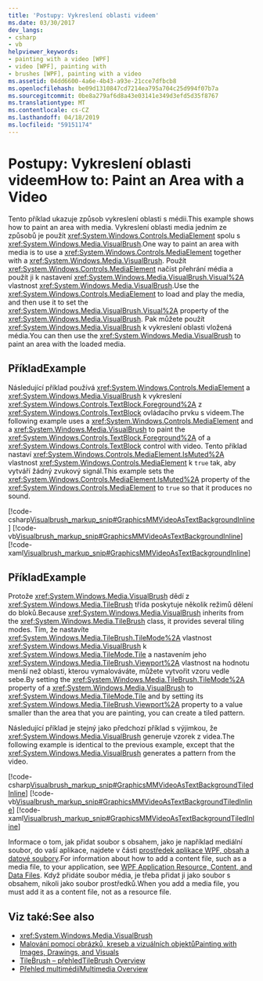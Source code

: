 ```yaml
---
title: 'Postupy: Vykreslení oblasti videem'
ms.date: 03/30/2017
dev_langs:
- csharp
- vb
helpviewer_keywords:
- painting with a video [WPF]
- video [WPF], painting with
- brushes [WPF], painting with a video
ms.assetid: 04dd6600-4a6e-4b43-a93e-21cce7dfbcb8
ms.openlocfilehash: be09d1310847cd7214ea795a704c25d994f07b7a
ms.sourcegitcommit: 0be8a279af6d8a43e03141e349d3efd5d35f8767
ms.translationtype: MT
ms.contentlocale: cs-CZ
ms.lasthandoff: 04/18/2019
ms.locfileid: "59151174"
---
```

# <a name="how-to-paint-an-area-with-a-video"></a><span data-ttu-id="ad490-102">Postupy: Vykreslení oblasti videem</span><span class="sxs-lookup"><span data-stu-id="ad490-102">How to: Paint an Area with a Video</span></span>
<span data-ttu-id="ad490-103">Tento příklad ukazuje způsob vykreslení oblasti s médii.</span><span class="sxs-lookup"><span data-stu-id="ad490-103">This example shows how to paint an area with media.</span></span> <span data-ttu-id="ad490-104">Vykreslení oblasti media jedním ze způsobů je použít <xref:System.Windows.Controls.MediaElement> spolu s <xref:System.Windows.Media.VisualBrush>.</span><span class="sxs-lookup"><span data-stu-id="ad490-104">One way to paint an area with media is to use a <xref:System.Windows.Controls.MediaElement> together with a <xref:System.Windows.Media.VisualBrush>.</span></span> <span data-ttu-id="ad490-105">Použít <xref:System.Windows.Controls.MediaElement> načíst přehrání média a použít ji k nastavení <xref:System.Windows.Media.VisualBrush.Visual%2A> vlastnost <xref:System.Windows.Media.VisualBrush>.</span><span class="sxs-lookup"><span data-stu-id="ad490-105">Use the <xref:System.Windows.Controls.MediaElement> to load and play the media, and then use it to set the <xref:System.Windows.Media.VisualBrush.Visual%2A> property of the <xref:System.Windows.Media.VisualBrush>.</span></span> <span data-ttu-id="ad490-106">Pak můžete použít <xref:System.Windows.Media.VisualBrush> k vykreslení oblasti vložená média.</span><span class="sxs-lookup"><span data-stu-id="ad490-106">You can then use the <xref:System.Windows.Media.VisualBrush> to paint an area with the loaded media.</span></span>  
  
## <a name="example"></a><span data-ttu-id="ad490-107">Příklad</span><span class="sxs-lookup"><span data-stu-id="ad490-107">Example</span></span>  
 <span data-ttu-id="ad490-108">Následující příklad používá <xref:System.Windows.Controls.MediaElement> a <xref:System.Windows.Media.VisualBrush> k vykreslení <xref:System.Windows.Controls.TextBlock.Foreground%2A> z <xref:System.Windows.Controls.TextBlock> ovládacího prvku s videem.</span><span class="sxs-lookup"><span data-stu-id="ad490-108">The following example uses a <xref:System.Windows.Controls.MediaElement> and a <xref:System.Windows.Media.VisualBrush> to paint the <xref:System.Windows.Controls.TextBlock.Foreground%2A> of a <xref:System.Windows.Controls.TextBlock> control with video.</span></span> <span data-ttu-id="ad490-109">Tento příklad nastaví <xref:System.Windows.Controls.MediaElement.IsMuted%2A> vlastnost <xref:System.Windows.Controls.MediaElement> k `true` tak, aby vytváří žádný zvukový signál.</span><span class="sxs-lookup"><span data-stu-id="ad490-109">This example sets the <xref:System.Windows.Controls.MediaElement.IsMuted%2A> property of the <xref:System.Windows.Controls.MediaElement> to `true` so that it produces no sound.</span></span>  
  
 [!code-csharp[Visualbrush_markup_snip#GraphicsMMVideoAsTextBackgroundInline](~/samples/snippets/csharp/VS_Snippets_Wpf/visualbrush_markup_snip/CSharp/PaintWithVideoExample.cs#graphicsmmvideoastextbackgroundinline)]
 [!code-vb[Visualbrush_markup_snip#GraphicsMMVideoAsTextBackgroundInline](~/samples/snippets/visualbasic/VS_Snippets_Wpf/visualbrush_markup_snip/visualbasic/paintwithvideoexample.vb#graphicsmmvideoastextbackgroundinline)]
 [!code-xaml[Visualbrush_markup_snip#GraphicsMMVideoAsTextBackgroundInline](~/samples/snippets/xaml/VS_Snippets_Wpf/visualbrush_markup_snip/XAML/PaintWithVideoExample.xaml#graphicsmmvideoastextbackgroundinline)]  
  
## <a name="example"></a><span data-ttu-id="ad490-110">Příklad</span><span class="sxs-lookup"><span data-stu-id="ad490-110">Example</span></span>  
 <span data-ttu-id="ad490-111">Protože <xref:System.Windows.Media.VisualBrush> dědí z <xref:System.Windows.Media.TileBrush> třída poskytuje několik režimů dělení do bloků.</span><span class="sxs-lookup"><span data-stu-id="ad490-111">Because <xref:System.Windows.Media.VisualBrush> inherits from the <xref:System.Windows.Media.TileBrush> class, it provides several tiling modes.</span></span> <span data-ttu-id="ad490-112">Tím, že nastavíte <xref:System.Windows.Media.TileBrush.TileMode%2A> vlastnost <xref:System.Windows.Media.VisualBrush> k <xref:System.Windows.Media.TileMode.Tile> a nastavením jeho <xref:System.Windows.Media.TileBrush.Viewport%2A> vlastnost na hodnotu menší než oblasti, kterou vymalováváte, můžete vytvořit vzoru vedle sebe.</span><span class="sxs-lookup"><span data-stu-id="ad490-112">By setting the <xref:System.Windows.Media.TileBrush.TileMode%2A> property of a <xref:System.Windows.Media.VisualBrush> to <xref:System.Windows.Media.TileMode.Tile> and by setting its <xref:System.Windows.Media.TileBrush.Viewport%2A> property to a value smaller than the area that you are painting, you can create a tiled pattern.</span></span>  
  
 <span data-ttu-id="ad490-113">Následující příklad je stejný jako předchozí příklad s výjimkou, že <xref:System.Windows.Media.VisualBrush> generuje vzorek z videa.</span><span class="sxs-lookup"><span data-stu-id="ad490-113">The following example is identical to the previous example, except that the <xref:System.Windows.Media.VisualBrush> generates a pattern from the video.</span></span>  
  
 [!code-csharp[Visualbrush_markup_snip#GraphicsMMVideoAsTextBackgroundTiledInline](~/samples/snippets/csharp/VS_Snippets_Wpf/visualbrush_markup_snip/CSharp/PaintWithVideoExample.cs#graphicsmmvideoastextbackgroundtiledinline)]
 [!code-vb[Visualbrush_markup_snip#GraphicsMMVideoAsTextBackgroundTiledInline](~/samples/snippets/visualbasic/VS_Snippets_Wpf/visualbrush_markup_snip/visualbasic/paintwithvideoexample.vb#graphicsmmvideoastextbackgroundtiledinline)]
 [!code-xaml[Visualbrush_markup_snip#GraphicsMMVideoAsTextBackgroundTiledInline](~/samples/snippets/xaml/VS_Snippets_Wpf/visualbrush_markup_snip/XAML/PaintWithVideoExample.xaml#graphicsmmvideoastextbackgroundtiledinline)]  
  
 <span data-ttu-id="ad490-114">Informace o tom, jak přidat soubor s obsahem, jako je například mediální soubor, do vaší aplikace, najdete v části [prostředek aplikace WPF, obsah a datové soubory](../app-development/wpf-application-resource-content-and-data-files.md).</span><span class="sxs-lookup"><span data-stu-id="ad490-114">For information about how to add a content file, such as a media file, to your application, see [WPF Application Resource, Content, and Data Files](../app-development/wpf-application-resource-content-and-data-files.md).</span></span> <span data-ttu-id="ad490-115">Když přidáte soubor média, je třeba přidat ji jako soubor s obsahem, nikoli jako soubor prostředků.</span><span class="sxs-lookup"><span data-stu-id="ad490-115">When you add a media file, you must add it as a content file, not as a resource file.</span></span>  
  
## <a name="see-also"></a><span data-ttu-id="ad490-116">Viz také:</span><span class="sxs-lookup"><span data-stu-id="ad490-116">See also</span></span>

- <xref:System.Windows.Media.VisualBrush>
- [<span data-ttu-id="ad490-117">Malování pomocí obrázků, kreseb a vizuálních objektů</span><span class="sxs-lookup"><span data-stu-id="ad490-117">Painting with Images, Drawings, and Visuals</span></span>](painting-with-images-drawings-and-visuals.md)
- [<span data-ttu-id="ad490-118">TileBrush – přehled</span><span class="sxs-lookup"><span data-stu-id="ad490-118">TileBrush Overview</span></span>](tilebrush-overview.md)
- [<span data-ttu-id="ad490-119">Přehled multimédií</span><span class="sxs-lookup"><span data-stu-id="ad490-119">Multimedia Overview</span></span>](multimedia-overview.md)
